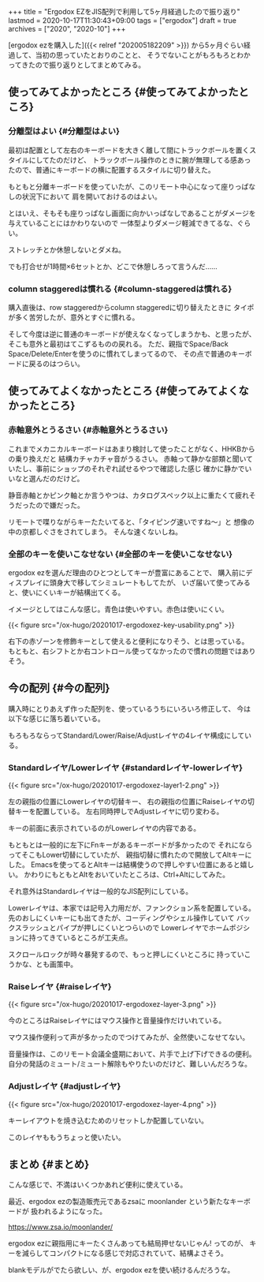 +++
title = "Ergodox EZをJIS配列で利用して5ヶ月経過したので振り返り"
lastmod = 2020-10-17T11:30:43+09:00
tags = ["ergodox"]
draft = true
archives = ["2020", "2020-10"]
+++

[ergodox ezを購入した]({{< relref "202005182209" >}}) から5ヶ月ぐらい経過して、当初の思っていたとおりのことと、
そうでないことがもろもろとわかってきたので振り返りとしてまとめてみる。


## 使ってみてよかったところ {#使ってみてよかったところ}


### 分離型はよい {#分離型はよい}

最初は配置として左右のキーボードを大きく離して間にトラックボールを置くスタイルにしてたのだけど、
トラックボール操作のときに腕が無理してる感あったので、普通にキーボードの横に配置するスタイルに切り替えた。

もともと分離キーボードを使っていたが、このリモート中心になって座りっぱなしの状況下において
肩を開いておけるのはよい。

とはいえ、そもそも座りっぱなし画面に向かいっぱなしであることがダメージを与えていることにはかわりないので
一体型よりダメージ軽減できてるな、ぐらい。

ストレッチとか休憩しないとダメね。

でも打合せが1時間×6セットとか、どこで休憩しろって言うんだ……


### column staggeredは慣れる {#column-staggeredは慣れる}

購入直後は、row staggeredからcolumn staggeredに切り替えたときに
タイポが多く苦労したが、意外とすぐに慣れる。

そして今度は逆に普通のキーボードが使えなくなってしまうかも、と思ったが、
そこも意外と最初はてこずるものの戻れる。
ただ、親指でSpace/Back Space/Delete/Enterを使うのに慣れてしまってるので、
その点で普通のキーボードに戻るのはつらい。


## 使ってみてよくなかったところ {#使ってみてよくなかったところ}


### 赤軸意外とうるさい {#赤軸意外とうるさい}

これまでメカニカルキーボードはあまり検討して使ったことがなく、HHKBからの乗り換えだと
結構カチャカチャ音がうるさい。
赤軸って静かな部類と聞いていたし、事前にショップのそれぞれ試せるやつで確認した感じ
確かに静かでいいなと選んだのだけど。

静音赤軸とかピンク軸とか言うやつは、カタログスペック以上に重たくて疲れそうだったので嫌だった。

リモートで喋りながらキーたたいてると、「タイピング速いですね〜」と
想像の中の京都しぐさをされてしまう。
そんな速くないしね。


### 全部のキーを使いこなせない {#全部のキーを使いこなせない}

ergodox ezを選んだ理由のひとつとしてキーが豊富にあることで、
購入前にディスプレイに頭身大で移してシミュレートもしてたが、
いざ届いて使ってみると、使いにくいキーが結構出てくる。

イメージとしてはこんな感じ。青色は使いやすい。赤色は使いにくい。

{{< figure src="/ox-hugo/20201017-ergodoxez-key-usability.png" >}}

右下の赤ゾーンを修飾キーとして使えると便利になりそう、とは思っている。
もともと、右シフトとか右コントロール使ってなかったので慣れの問題ではありそう。


## 今の配列 {#今の配列}

購入時にとりあえず作った配列を、使っているうちにいろいろ修正して、
今は以下な感じに落ち着いている。

もろもろならってStandard/Lower/Raise/Adjustレイヤの4レイヤ構成にしている。


### Standardレイヤ/Lowerレイヤ {#standardレイヤ-lowerレイヤ}

{{< figure src="/ox-hugo/20201017-ergodoxez-layer1-2.png" >}}

左の親指の位置にLowerレイヤの切替キー、
右の親指の位置にRaiseレイヤの切替キーを配置している。
左右同時押しでAdjustレイヤに切り変わる。

キーの前面に表示されているのがLowerレイヤの内容である。

もともとは一般的に左下にFnキーがあるキーボードが多かったので
それにならってそこもLower切替にしていたが、
親指切替に慣れたので開放してAltキーにした。
Emacsを使ってるとAltキーは結構使うので押しやすい位置にあると嬉しい。
かわりにもともとAltをおいていたところは、Ctrl+Altにしてみた。

それ意外はStandardレイヤは一般的なJIS配列にしている。

Lowerレイヤは、本家では記号入力用だが、ファンクション系を配置している。
先のおしにくいキーにも出てきたが、コーディングやシェル操作していて
バックスラッシュとパイプが押しにくいとつらいので
Lowerレイヤでホームポジションに持ってきているところが工夫点。

スクロールロックが時々暴発するので、もっと押しにくいところに
持っていこうかな、とも画策中。


### Raiseレイヤ {#raiseレイヤ}

{{< figure src="/ox-hugo/20201017-ergodoxez-layer-3.png" >}}

今のところはRaiseレイヤにはマウス操作と音量操作だけいれている。

マウス操作便利って声が多かったのでつけてみたが、全然使いこなせてない。

音量操作は、このリモート会議全盛期において、片手で上げ下げできるの便利。
自分の発話のミュート/ミュート解除もやりたいのだけど、難しいんだろうな。


### Adjustレイヤ {#adjustレイヤ}

{{< figure src="/ox-hugo/20201017-ergodoxez-layer-4.png" >}}

キーレイアウトを焼き込むためのリセットしか配置していない。

このレイヤももうちょっと使いたい。


## まとめ {#まとめ}

こんな感じで、不満はいくつかあれど便利に使えている。

最近、ergodox ezの製造販売元であるzsaに moonlander という新たなキーボードが
扱われるようになった。

<https://www.zsa.io/moonlander/>

ergodox ezに親指用にキーたくさんあっても結局押せないじゃん! ってのが、
キーを減らしてコンパクトになる感じで対応されていて、結構よさそう。

blankモデルがでたら欲しい、が、ergodox ezを使い続けるんだろうな。
